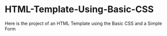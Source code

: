 # HTML-Template-Using-Basic-CSS
Here is the project of an HTML Template using the Basic CSS and a Simple Form
